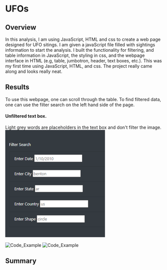 # UFOs

## Overview
In this analysis, I am using JavaScript, HTML and css to create a web page designed for UFO sitings. I am given a javaScript file filled with sightings information to start the analysis. I built the functionality for filtering, and table information in JavaScript, the styling in css, and the webpage interface in HTML (e.g, table, jumbotron, header, text boxes, etc.). This was my first time using JavaScript, HTML, and css. The project really came along and looks really neat. 

## Results
To use this webpage, one can scroll through the table. To find filtered data, one can use the filter search on the left hand side of the page.  

#### Unfiltered text box. 
Light grey words are placeholders in the text box and don't filter the image.
![Code_Example](/static/images/Unfiltered_filter_box.PNG)


![Code_Example](/Resources/Code_Example.PNG)
![Code_Example](/Resources/Code_Example.PNG)

## Summary
